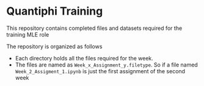# Quantiphi Training

This repository contains completed files and datasets required for the training MLE role

The repository is organized as follows
 - Each directory holds all the files required for the week.
 - The files are named as `Week_x_Assignment_y.filetype`. So if a file named `Week_2_Assigment_1.ipynb` is just the first assignment of the second week
